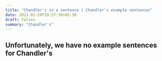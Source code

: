 ```yaml
---
title: "Chandler's in a sentence | Chandler's example sentences"
date: 2021-01-20T19:57:50+05:30
draft: falses
summary: "Chandler's"
---
```

## Unfortunately, we have no example sentences for Chandler's                 
